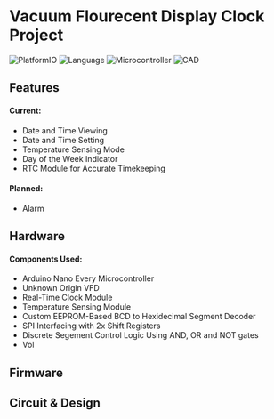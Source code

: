 # **Vacuum Flourecent Display Clock Project**

![PlatformIO](https://img.shields.io/badge/PlatformIO-F5822A?logo=platformio&logoColor=white)
![Language](https://img.shields.io/badge/C++-00599C?logo=cplusplus)
![Microcontroller](https://img.shields.io/badge/Arduino_Nano_Every-00878F?logo=arduino)
![CAD](https://img.shields.io/badge/KiCad-314CB0?logo=kicad)
## Features

#### Current: 
- Date and Time Viewing
- Date and Time Setting 
- Temperature Sensing Mode
- Day of the Week Indicator
- RTC Module for Accurate Timekeeping

#### Planned:
- Alarm 

## Hardware

#### Components Used: 
- Arduino Nano Every Microcontroller
- Unknown Origin VFD
- Real-Time Clock Module
- Temperature Sensing Module
- Custom EEPROM-Based BCD to Hexidecimal Segment Decoder
- SPI Interfacing with 2x Shift Registers
- Discrete Segement Control Logic Using AND, OR and NOT gates
- Vol

## Firmware

## Circuit & Design   
